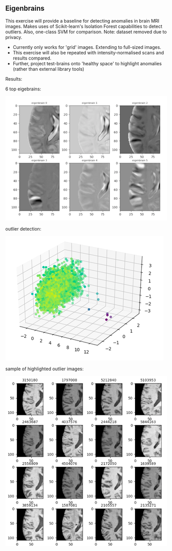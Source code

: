 Eigenbrains
----------
This exercise will provide a baseline for detecting anomalies in brain MRI images.
Makes uses of Scikit-learn's Isolation Forest capabilities to detect outliers. Also, one-class SVM for comparison.
Note: dataset removed due to privacy. 

- Currently only works for 'grid' images. Extending to full-sized images.
- This exercise will also be repeated with intensity-normalised scans and results compared.
- Further, project test-brains onto 'healthy space' to highlight anomalies (rather than external library tools)

Results:

6 top eigebrains:

![eigenbrains](/results/eigenbrains.png)


outlier detection:

![anomalies](/results/anomalies.png)

sample of highlighted outlier images:

![abnormalities](/results/abnormalities.png)

